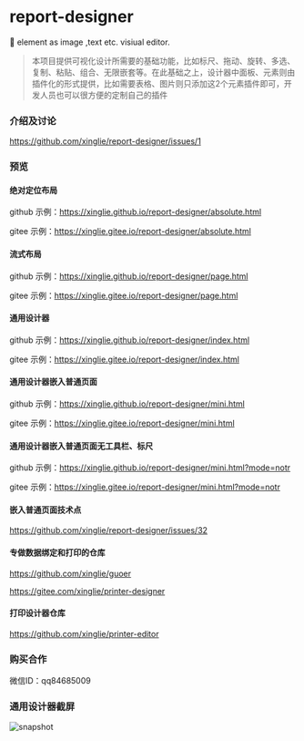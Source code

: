 # report-designer
🚀 element as image ,text etc. visiual editor.
> 本项目提供可视化设计所需要的基础功能，比如标尺、拖动、旋转、多选、复制、粘贴、组合、无限嵌套等。在此基础之上，设计器中面板、元素则由插件化的形式提供，比如需要表格、图片则只添加这2个元素插件即可，开发人员也可以很方便的定制自己的插件
### 介绍及讨论
https://github.com/xinglie/report-designer/issues/1

### 预览

#### 绝对定位布局
github 示例：https://xinglie.github.io/report-designer/absolute.html

gitee 示例：https://xinglie.gitee.io/report-designer/absolute.html

#### 流式布局
github 示例：https://xinglie.github.io/report-designer/page.html

gitee 示例：https://xinglie.gitee.io/report-designer/page.html

#### 通用设计器
github 示例：https://xinglie.github.io/report-designer/index.html

gitee 示例：https://xinglie.gitee.io/report-designer/index.html

#### 通用设计器嵌入普通页面
github 示例：https://xinglie.github.io/report-designer/mini.html

gitee 示例：https://xinglie.gitee.io/report-designer/mini.html

#### 通用设计器嵌入普通页面无工具栏、标尺
github 示例：https://xinglie.github.io/report-designer/mini.html?mode=notr

gitee 示例：https://xinglie.gitee.io/report-designer/mini.html?mode=notr

#### 嵌入普通页面技术点
https://github.com/xinglie/report-designer/issues/32

#### 专做数据绑定和打印的仓库
https://github.com/xinglie/guoer

https://gitee.com/xinglie/printer-designer

#### 打印设计器仓库
https://github.com/xinglie/printer-editor


### 购买合作
微信ID：qq84685009 

### 通用设计器截屏
![snapshot](https://xinglie.github.io/report-designer/snapshot.png)